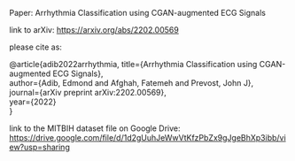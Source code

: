 Paper: Arrhythmia Classification using CGAN-augmented ECG Signals

link to arXiv: https://arxiv.org/abs/2202.00569

please cite as:

@article{adib2022arrhythmia,
  title={Arrhythmia Classification using CGAN-augmented ECG Signals},  
  author={Adib, Edmond and Afghah, Fatemeh and Prevost, John J},  
  journal={arXiv preprint arXiv:2202.00569},  
  year={2022}  
}

link to the MITBIH dataset file on Google Drive:
https://drive.google.com/file/d/1d2gUuhJeWwVtKfzPbZx9gJgeBhXp3ibb/view?usp=sharing

